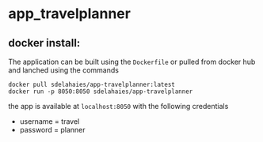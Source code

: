 # app_travelplanner

## docker install:

The application can be built using the `Dockerfile` or pulled from docker hub and lanched using the commands
```
docker pull sdelahaies/app-travelplanner:latest
docker run -p 8050:8050 sdelahaies/app-travelplanner
```
the app is available at `localhost:8050` with the following credentials
  - username = travel
  - password = planner

